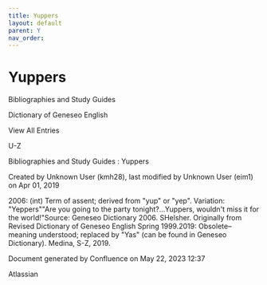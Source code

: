 ```yaml
---
title: Yuppers
layout: default
parent: Y
nav_order:
---
```


# Yuppers

Bibliographies and Study Guides

Dictionary of Geneseo English

View All Entries

U-Z

Bibliographies and Study Guides : Yuppers

Created by  Unknown User (kmh28), last modified by  Unknown User (eim1) on Apr 01, 2019

2006: (int) Term of assent; derived from &quot;yup&quot; or &quot;yep&quot;. Variation: &quot;Yeppers&quot;&quot;Are you going to the party tonight?...Yuppers, wouldn't miss it for the world!&quot;Source: Geneseo Dictionary 2006. SHelsher. Originally from Revised Dictionary of Geneseo English Spring 1999.2019: Obsolete–meaning understood; replaced by &quot;Yas&quot; (can be found in Geneseo Dictionary). Medina, S-Z, 2019.

Document generated by Confluence on May 22, 2023 12:37

Atlassian
